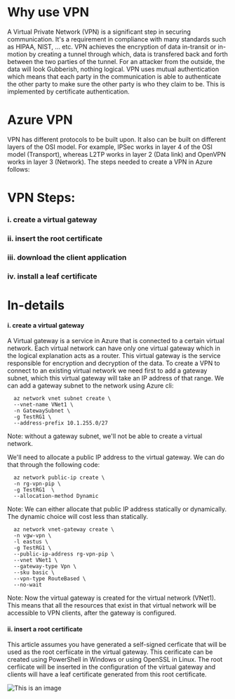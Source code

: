 # Why use VPN

 A Virtual Private Network (VPN) is a significant step in securing communication. It's a requirement in compliance with many standards such as HIPAA, NIST, ... etc.
VPN achieves the encryption of data in-transit or in-motion by creating a tunnel through which, data is transfered back and forth between the two parties of the tunnel.
For an attacker from the outside, the data will look Gubberish, nothing logical. VPN uses mutual authentication which means that each party in the communication is able to authenticate the other party to make sure the other party is who they claim to be. This is implemented by certificate authentication.


# Azure VPN
VPN has different protocols to be built upon. It also can be built on different layers of the OSI model. For example, IPSec works in layer 4 of the OSI model (Transport), whereas L2TP works in layer 2 (Data link) and OpenVPN works in layer 3 (Network). The steps needed to create a VPN in Azure follows:

# VPN Steps:

### i. create a virtual gateway 

### ii. insert the root certificate

### iii. download the client application

### iv. install a leaf certificate


# In-details

#### i. create a virtual gateway

A Virtual gateway is a service in Azure that is connected to a certain virtual network. Each virtual network can have only one virtual gateway which in the logical explanation acts as a router. This virtual gateway is the service responsible for encryption and decryption of the data. To create a VPN to connect to an existing virtual network we need first to add a gateway subnet, which this virtual gateway will take an IP address of that range.
We can add a gateway subnet to the network using Azure cli:

      az network vnet subnet create \
      --vnet-name VNet1 \
      -n GatewaySubnet \
      -g TestRG1 \
      --address-prefix 10.1.255.0/27
  
Note: without a gateway subnet, we'll not be able to create a virtual network.


We'll need to allocate a public IP address to the virtual gateway. We can do that through the following code:

      az network public-ip create \
      -n rg-vpn-pip \
      -g TestRG1  \
      --allocation-method Dynamic
 
 Note: We can either allocate that public IP address statically or dynamically. The dynamic choice will cost less than statically.
 
      az network vnet-gateway create \
      -n vgw-vpn \
      -l eastus \
      -g TestRG1 \
      --public-ip-address rg-vpn-pip \
      --vnet VNet1 \
      --gateway-type Vpn \
      --sku basic \
      --vpn-type RouteBased \
      --no-wait
 
 Note: Now the virtual gateway is created for the virtual network (VNet1). This means that all the resources that exist in that virtual network will be accessible to VPN clients, after the gateway is configured.
  

#### ii. insert a root certificate

This article assumes you have generated a self-signed cerficate that will be used as the root cerfiicate in the virtual gateway. This cerificate can be created using PowerShell in Windows or using OpenSSL in Linux. The root cerfiicate will be inserted in the configuration of the virtual gateway and clients will have a leaf certificate generated from this root certificate. 


![This is an image](https://github.com/Hazemwaddah/Azure_Security/blob/main/VPN/VPN%20gateway.PNG)
